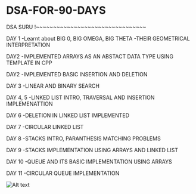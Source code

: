 # DSA-FOR-90-DAYS
DSA SURU !~~~~~~~~~~~~~~~~~~~~~~~~~~~~~~~~


DAY 1 
-Learnt about BIG 0, BIG OMEGA, BIG THETA
-THEIR GEOMETRICAL INTERPRETATION

DAY2 
-IMPLEMENTED ARRAYS AS AN ABSTACT DATA TYPE USING TEMPLATE IN CPP

DAY2 
-IMPLEMENTED BASIC INSERTION AND DELETION

DAY 3
-LINEAR AND BINARY SEARCH

DAY 4, 5
-LINKED LIST INTRO, TRAVERSAL AND INSERTION IMPLEMENATTION

DAY 6
-DELETION IN LINKED LIST IMPLEMENTED

DAY 7
-CIRCULAR LINKED LIST

DAY 8
-STACKS INTRO, PARANTHESIS MATCHING PROBLEMS

DAY 9
-STACKS IMPLEMENTATION USING ARRAYS AND LINKED LIST

DAY 10
-QUEUE AND ITS BASIC IMPLEMENTATION USING ARRAYS

DAY 11
-CIRCULAR QUEUE IMPLEMENTATION

![Alt text](image-1.png)